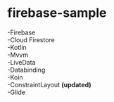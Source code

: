# firebase-sample

-Firebase<br>
-Cloud Firestore<br>
-Kotlin <br>
-Mvvm <br>
-LiveData <br>
-Databinding <br>
-Koin <br>
-ConstraintLayout <strong> (updated) </strong> <br>
-Glide

